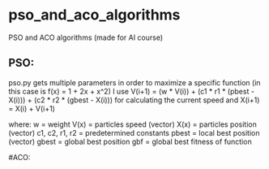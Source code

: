 # pso_and_aco_algorithms
PSO and ACO algorithms (made for AI course)

## PSO:

pso.py gets multiple parameters in order to maximize a specific function (in this case is f(x) = 1 + 2x + x^2)
I use V(i+1) = (w * V(i)) + (c1 * r1 * (pbest - X(i))) + (c2 * r2 * (gbest - X(i))) for calculating the current speed
and X(i+1) = X(i) + V(i+1)

where:
  w = weight
  V(x) = particles speed (vector)
  X(x) = particles position (vector)
  c1, c2, r1, r2 = predetermined constants
  pbest = local best position (vector)
  gbest = global best position
  gbf = global best fitness of function


#ACO:
